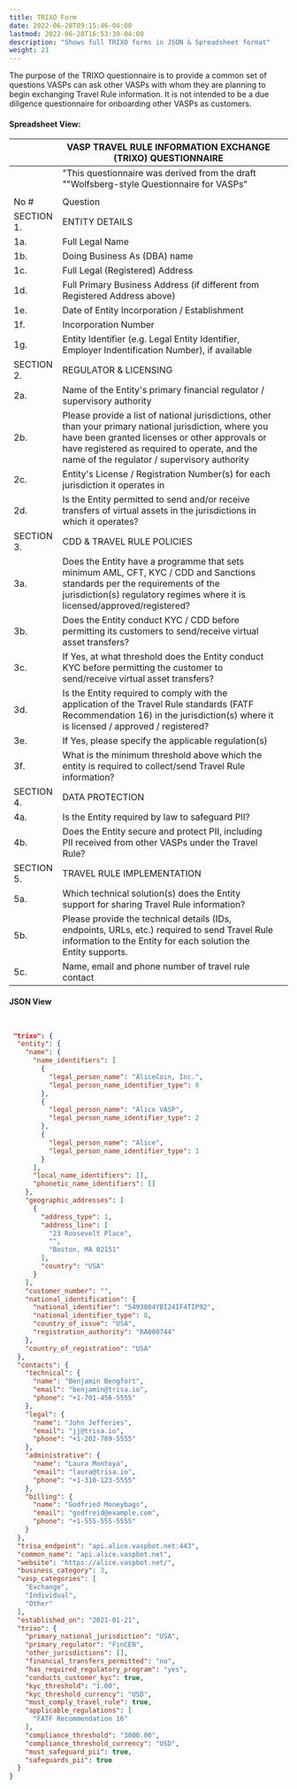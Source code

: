 ```yaml
---
title: TRIXO Form
date: 2022-06-28T09:15:46-04:00
lastmod: 2022-06-28T16:53:39-04:00
description: "Shows full TRIXO forms in JSON & Spreadsheet format"
weight: 21
---
```


The purpose of the TRIXO questionnaire is to provide a common set of questions VASPs can ask other VASPs with whom they are planning to begin exchanging Travel Rule information. It is not intended to be a due diligence questionnaire for onboarding other VASPs as customers. 

#### Spreadsheet View:

|            | VASP TRAVEL RULE INFORMATION EXCHANGE (TRIXO) QUESTIONNAIRE                                                                                                                                                                                              |   |
|------------|----------------------------------------------------------------------------------------------------------------------------------------------------------------------------------------------------------------------------------------------------------|---|
|            | "This questionnaire was derived from the draft ""Wolfsberg-style Questionnaire for VASPs"                                                                                                                                                                |   |
|            |                                                                                                                                                                                                                                                          |   |
| No #       | Question                                                                                                                                                                                                                                                 |   |
| SECTION 1. | ENTITY DETAILS                                                                                                                                                                                                                                           |   |
|     1a.    | Full Legal Name                                                                                                                                                                                                                                          |   |
|     1b.    | Doing Business As (DBA) name                                                                                                                                                                                                                             |   |
|     1c.    | Full Legal (Registered) Address                                                                                                                                                                                                                          |   |
|     1d.    | Full Primary Business Address (if different from Registered Address above)                                                                                                                                                                               |   |
|     1e.    | Date of Entity Incorporation / Establishment                                                                                                                                                                                                             |   |
|     1f.    | Incorporation Number                                                                                                                                                                                                                                     |   |
|     1g.    | Entity Identifier (e.g. Legal Entity Identifier, Employer Indentification Number), if available                                                                                                                                                          |   |
| SECTION 2. | REGULATOR & LICENSING                                                                                                                                                                                                                                    |   |
|     2a.    | Name of the Entity's primary financial regulator / supervisory authority                                                                                                                                                                                 |   |
|     2b.    | Please provide a list of national jurisdictions, other than your primary national jurisdiction, where you have been granted licenses or other approvals or have registered as required to operate, and the name of the regulator / supervisory authority |   |
|     2c.    | Entity's License / Registration Number(s) for each jurisdiction it operates in                                                                                                                                                                           |   |
|     2d.    | Is the Entity permitted to send and/or receive transfers of virtual assets in the jurisdictions in which it operates?                                                                                                                                    |   |
| SECTION 3. | CDD & TRAVEL RULE POLICIES                                                                                                                                                                                                                               |   |
|     3a.    | Does the Entity have a programme that sets minimum AML, CFT, KYC / CDD and Sanctions standards per the requirements of the jurisdiction(s) regulatory regimes where it is licensed/approved/registered?                                                  |   |
|     3b.    | Does the Entity conduct KYC / CDD before permitting its customers to send/receive virtual asset transfers?                                                                                                                                               |   |
|     3c.    |       If Yes, at what threshold does the Entity conduct KYC before permitting the customer to send/receive virtual asset transfers?                                                                                                                      |   |
|     3d.    | Is the Entity required to comply with the application of the Travel Rule standards (FATF Recommendation 16) in the jurisdiction(s) where it is licensed / approved / registered?                                                                         |   |
|     3e.    |      If Yes, please specify the applicable regulation(s)                                                                                                                                                                                                 |   |
|     3f.    | What is the minimum threshold above which the entity is required to collect/send Travel Rule information?                                                                                                                                                |   |
| SECTION 4. | DATA PROTECTION                                                                                                                                                                                                                                          |   |
|     4a.    | Is the Entity required by law to safeguard PII?                                                                                                                                                                                                          |   |
|     4b.    | Does the Entity secure and protect PII, including PII received from other VASPs under the Travel Rule?                                                                                                                                                   |   |
| SECTION 5. | TRAVEL RULE IMPLEMENTATION                                                                                                                                                                                                                               |   |
|     5a.    | Which technical solution(s) does the Entity support for sharing Travel Rule information?                                                                                                                                                                 |   |
|     5b.    | Please provide the technical details (IDs, endpoints, URLs, etc.) required to send Travel Rule information to the Entity for each solution the Entity supports.                                                                                          |   |
|     5c.    | Name, email and phone number of travel rule contact                                                                                                                                                                                                      |   |

#### JSON View

```json


 "trixo": {
  "entity": {
    "name": {
      "name_identifiers": [
        {
          "legal_person_name": "AliceCoin, Inc.",
          "legal_person_name_identifier_type": 0
        },
        {
          "legal_person_name": "Alice VASP",
          "legal_person_name_identifier_type": 2
        },
        {
          "legal_person_name": "Alice",
          "legal_person_name_identifier_type": 1
        }
      ],
      "local_name_identifiers": [],
      "phonetic_name_identifiers": []
    },
    "geographic_addresses": [
      {
        "address_type": 1,
        "address_line": [
          "23 Roosevelt Place",
          "",
          "Boston, MA 02151"
        ],
        "country": "USA"
      }
    ],
    "customer_number": "",
    "national_identification": {
      "national_identifier": "5493004YBI24IF4TIP92",
      "national_identifier_type": 8,
      "country_of_issue": "USA",
      "registration_authority": "RA000744"
    },
    "country_of_registration": "USA"
  },
  "contacts": {
    "technical": {
      "name": "Benjamin Bengfort",
      "email": "benjamin@trisa.io",
      "phone": "+1-701-456-5555"
    },
    "legal": {
      "name": "John Jefferies",
      "email": "jj@trisa.io",
      "phone": "+1-202-789-5555"
    },
    "administrative": {
      "name": "Laura Montoya",
      "email": "laura@trisa.io",
      "phone": "+1-310-123-5555"
    },
    "billing": {
      "name": "Godfried Moneybags",
      "email": "godfreid@example.com",
      "phone": "+1-555-555-5555"
    }
  },
  "trisa_endpoint": "api.alice.vaspbot.net:443",
  "common_name": "api.alice.vaspbot.net",
  "website": "https://alice.vaspbot.net/",
  "business_category": 3,
  "vasp_categories": [
    "Exchange",
    "Individual",
    "Other"
  ],
  "established_on": "2021-01-21",
  "trixo": {
    "primary_national_jurisdiction": "USA",
    "primary_regulator": "FinCEN",
    "other_jurisdictions": [],
    "financial_transfers_permitted": "no",
    "has_required_regulatory_program": "yes",
    "conducts_customer_kyc": true,
    "kyc_threshold": "1.00",
    "kyc_threshold_currency": "USD",
    "must_comply_travel_rule": true,
    "applicable_regulations": [
      "FATF Recommendation 16"
    ],
    "compliance_threshold": "3000.00",
    "compliance_threshold_currency": "USD",
    "must_safeguard_pii": true,
    "safeguards_pii": true
  }
}
```